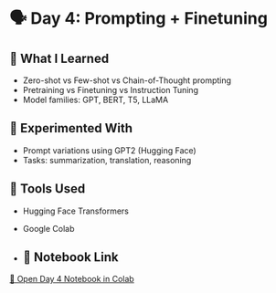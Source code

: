 # 🗣️ Day 4: Prompting + Finetuning

## 🧠 What I Learned
- Zero-shot vs Few-shot vs Chain-of-Thought prompting
- Pretraining vs Finetuning vs Instruction Tuning
- Model families: GPT, BERT, T5, LLaMA

## 🔬 Experimented With
- Prompt variations using GPT2 (Hugging Face)
- Tasks: summarization, translation, reasoning

## 🔧 Tools Used
- Hugging Face Transformers
- Google Colab

- ## 🔗 Notebook Link
[🔗 Open Day 4 Notebook in Colab](https://colab.research.google.com/drive/1SWNPoDgny1ivUBi6wi0_2teMLfwZzwDT)